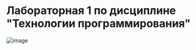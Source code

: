 # Лабораторная 1 по дисциплине "Технологии программирования"
![image](https://github.com/user-attachments/assets/ab2278ab-ec52-4d61-9901-9f66140b3e67)
